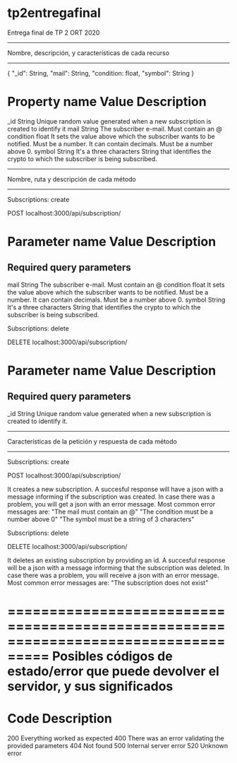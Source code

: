 # tp2entregafinal
Entrega final de TP 2 ORT 2020

******************************************************
Nombre, descripción, y características de cada recurso
******************************************************

{
    "_id": String,
    "mail": String,
    "condition: float,
    "symbol": String
}

Property name               Value             Description
================================================================================
_id                         String            Unique random value generated when a new subscription is created to identify it
mail                        String            The subscriber e-mail. Must contain an @
condition                   float             It sets the value above which the subscriber wants to be notified. Must be a number. It can contain decimals. Must be a number above 0.
symbol                      String            It's a three characters String that identifies the crypto to which the subscriber is being subscribed.

******************************************
Nombre, ruta y descripción de cada método
******************************************

Subscriptions: create

POST localhost:3000/api/subscription/

Parameter name              Value             Description
================================================================================
Required query parameters
--------------------------------------------------------------------------------
mail                        String            The subscriber e-mail. Must contain an @
condition                   float             It sets the value above which the subscriber wants to be notified. Must be a number. It can contain decimals. Must be a number above 0.
symbol                      String            It's a three characters String that identifies the crypto to which the subscriber is being subscribed.

Subscriptions: delete

DELETE localhost:3000/api/subscription/

Parameter name              Value             Description
================================================================================
Required query parameters
--------------------------------------------------------------------------------
_id                         String            Unique random value generated when a new subscription is created to identify it.

*********************************************************
Características de la petición y respuesta de cada método
*********************************************************

Subscriptions: create

POST localhost:3000/api/subscription/

It creates a new subscription. A succesful response will have a json with a message informing if the subscription was created.
In case there was a problem, you will get a json with an error message. Most common error messages are:
"The mail must contain an @"
"The condition must be a number above 0"
"The symbol must be a string of 3 characters"

Subscriptions: delete

DELETE localhost:3000/api/subscription/

It deletes an existing subscription by providing an id. A succesful response will be a json with a message informing that the subscription was deleted.
In case there was a problem, you will receive a json with an error message. Most common error messages are:
"The subscription does not exist"

===================================================================================
Posibles códigos de estado/error que puede devolver el servidor, y sus significados
===================================================================================

Code                    Description
===================================
200                     Everything worked as expected
400                     There was an error validating the provided parameters
404                     Not found
500                     Internal server error
520                     Unknown error

